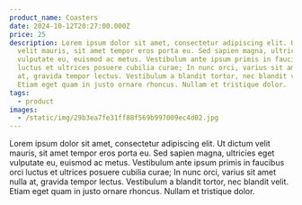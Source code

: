 ```yaml
---
product_name: Coasters
date: 2024-10-12T20:27:00.000Z
price: 25
description: Lorem ipsum dolor sit amet, consectetur adipiscing elit. Ut dictum
  velit mauris, sit amet tempor eros porta eu. Sed sapien magna, ultricies eget
  vulputate eu, euismod ac metus. Vestibulum ante ipsum primis in faucibus orci
  luctus et ultrices posuere cubilia curae; In nunc orci, varius sit amet nulla
  at, gravida tempor lectus. Vestibulum a blandit tortor, nec blandit velit.
  Etiam eget quam in justo ornare rhoncus. Nullam et tristique dolor.
tags:
  - product
images:
  - /static/img/29b3ea7fe31ff88f569b997009ec4d02.jpg
---
```

Lorem ipsum dolor sit amet, consectetur adipiscing elit. Ut dictum velit mauris, sit amet tempor eros porta eu. Sed sapien magna, ultricies eget vulputate eu, euismod ac metus. Vestibulum ante ipsum primis in faucibus orci luctus et ultrices posuere cubilia curae; In nunc orci, varius sit amet nulla at, gravida tempor lectus. Vestibulum a blandit tortor, nec blandit velit. Etiam eget quam in justo ornare rhoncus. Nullam et tristique dolor.
